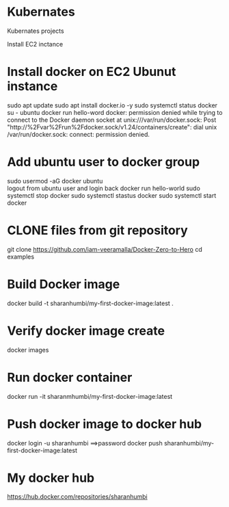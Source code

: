 # Kubernates
Kubernates projects

Install EC2 inctance 

Install docker on EC2 Ubunut instance 
=======================================
sudo apt update
sudo apt install docker.io -y
sudo systemctl status docker
su - ubuntu
docker run hello-word
docker: permission denied while trying to connect to the Docker daemon socket at unix:///var/run/docker.sock: Post "http://%2Fvar%2Frun%2Fdocker.sock/v1.24/containers/create": dial unix /var/run/docker.sock: connect: permission denied.

Add ubuntu user to docker group
===============================
sudo usermod -aG docker ubuntu  
logout from ubuntu user and login back
docker run hello-world
sudo systemctl stop docker
sudo systemctl stastus docker
sudo systemctl start docker

CLONE files from git repository
===============================
git clone https://github.com/iam-veeramalla/Docker-Zero-to-Hero
cd  examples

Build Docker image
==================
docker build -t sharanhumbi/my-first-docker-image:latest .

Verify docker image create
==========================
docker images

Run docker container
===================
docker run -it sharanmhumbi/my-first-docker-image:latest

Push docker image to docker hub
===============================
docker login -u sharanhumbi
==>password
docker push sharanhumbi/my-first-docker-image:latest

My docker hub
===============
https://hub.docker.com/repositories/sharanhumbi

